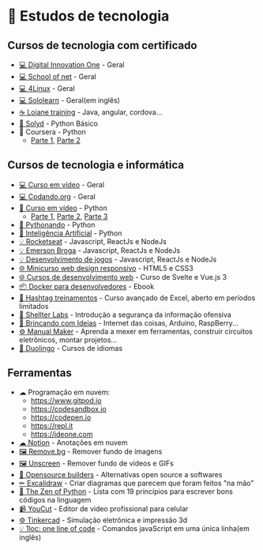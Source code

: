 # 📜 Estudos de tecnologia

## Cursos de tecnologia com certificado

- [💻 Digital Innovation One](https://digitalinnovation.one) - Geral
- [💻 School of net](https://www.schoolofnet.com/cursos/gratuitos) - Geral
- [💻 4Linux](https://4linux.com.br/cursos-gratis) - Geral
- [💻 Sololearn](https://www.sololearn.com) - Geral(em inglês)
- [☕ Loiane training](https://loiane.training) - Java, angular, cordova...
- [🐍 Solyd](https://solyd.com.br/treinamentos/python-basico) - Python Básico
- 🐍 Coursera - Python
  - [Parte 1](https://www.coursera.org/learn/ciencia-computacao-python-conceitos), [Parte 2](https://www.coursera.org/learn/ciencia-computacao-python-conceitos-2)

## Cursos de tecnologia e informática
- [💻 Curso em vídeo](https://www.youtube.com/user/cursosemvideo) - Geral
- [💻 Codando.org](https://codando.org/material-gratuito/) - Geral
- [🐍 Curso em vídeo](https://www.youtube.com/user/cursosemvideo) - Python
  - [Parte 1](https://www.youtube.com/playlist?list=PLHz_AreHm4dlKP6QQCekuIPky1CiwmdI6), [Parte 2](https://www.youtube.com/playlist?list=PLHz_AreHm4dk_nZHmxxf_J0WRAqy5Czye), [Parte 3](https://www.youtube.com/playlist?list=PLHz_AreHm4dksnH2jVTIVNviIMBVYyFnH)
- [🐍 Pythonando](https://www.youtube.com/channel/UCDqfUwybgEA9Hg3P32G4Uaw/videos) - Python
- [🐍 Inteligência Artificial](https://www.youtube.com/playlist?list=PLMdYygf53DP7YZiFUtGTWJJlvynRyrna-) - Python 
- [💡 Rocketseat](https://rocketseat.com.br) - Javascript, ReactJs e NodeJs
- [💡 Emerson Broga](https://www.youtube.com/channel/UC29n3f6JhwqtD-kCJi_BwoA) - Javascript, ReactJs e NodeJs
- [💡 Desenvolvimento de jogos](https://www.youtube.com/playlist?list=PLMdYygf53DP5SVQQrkKCVWDS0TwYLVitL) - Javascript, ReactJs e NodeJs 
- [🌐 Minicurso web design responsivo](https://www.youtube.com/playlist?list=PLZTjHbp2Y782r6cqjm5JU91_sgPxM19k-) - HTML5 e CSS3
- [🌐 Cursos de desenvolvimento web](https://classes.vedovelli.com.br/courses) - Curso de Svelte e Vue.js 3
- [📦 Docker para desenvolvedores](https://leanpub.com/dockerparadesenvolvedores) - Ebook
- [🐸 Hashtag treinamentos](http://pages.hashtagtreinamentos.com/inscricoes-mes2-concurso?origemref=aquinogui@hotmail.com) - Curso avançado de Excel, aberto em períodos limitados
- [🔐 Shellter Labs](https://shellterlabs.com/pt) - Introdução a segurança da informação ofensiva
- [🔩 Brincando com Ideias](https://www.youtube.com/channel/UCcGk83PAQ5aGR7IVlD_cBaw) - Internet das coisas, Arduino, RaspBerry...
- [⚙ Manual Maker](https://www.youtube.com/playlist?list=PLYjrJH3e_wDNLUTN32WittrpBxeleEqNpv) - Aprenda a mexer em ferramentas, construir circuitos eletrônicos, montar projetos...
- [💬 Duolingo](https://pt.duolingo.com) - Cursos de idiomas

## Ferramentas
- ☁ Programação em nuvem:
  - https://www.gitpod.io
  - https://codesandbox.io
  - https://codepen.io
  - https://repl.it
  - https://ideone.com
- [☁ Notion](https://www.notion.so) - Anotações em nuvem
- [🖼 Remove.bg](https://www.remove.bg) - Remover fundo de imagens
- [🖼 Unscreen](https://www.unscreen.com/) - Remover fundo de vídeos e GIFs
- [👥 Opensource builders](https://opensource.builders/) - Alternativas open source a softwares
- [✏ Excalidraw](https://excalidraw.com/) - Criar diagramas que parecem que foram feitos "na mão"
- [🐍 The Zen of Python](https://pythonacademy.com.br/zen-of-python) - Lista com 19 princípios para escrever bons códigos na linguagem
- [📹 YouCut](https://play.google.com/store/apps/details?id=com.camerasideas.trimmer) - Editor de video profissional para celular
- [⚙ Tinkercad](https://www.tinkercad.com) - Simulação eletrônica e impressão 3d
- [💡 1loc: one line of code](https://1loc.dev/) - Comandos javaScript em uma única linha(em inglês)

